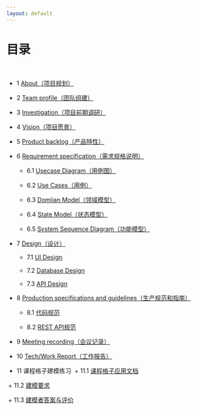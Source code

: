 ```yaml
---
layout: default
---
```


# [](#TOC)目录

&nbsp;&nbsp; 

* 1 [About（项目规划）](https://github.com/SYSU-BronzeTiki/Documents/blob/master/doc/About.md)
* 2 [Team profile（团队组建）](https://github.com/SYSU-BronzeTiki/Documents/blob/master/doc/Team%20profile.md)
* 3 [Investigation（项目前期调研）](https://github.com/SYSU-BronzeTiki/Documents/blob/master/doc/Investigation.md)
* 4 [Vision（项目愿景）](https://github.com/SYSU-BronzeTiki/Documents/blob/master/doc/Vision.md)
* 5 [Product backlog（产品特性）](https://github.com/SYSU-BronzeTiki/Documents/blob/master/doc/Product%20Backlog.md)
* 6 [Requirement specification（需求规格说明）](https://github.com/SYSU-BronzeTiki/Documents/blob/master/doc/Requirement%20specification.md)

  + 6.1 [Usecase Diagram（用例图）](https://github.com/SYSU-BronzeTiki/Documents/blob/master/doc/Requirement%20specification.md#23-%E7%94%A8%E4%BE%8B%E5%88%86%E6%9E%90)

  + 6.2 [Use Cases（用例）](https://github.com/SYSU-BronzeTiki/Documents/blob/master/doc/Requirement%20specification.md#231-%E4%BD%BF%E7%94%A8-ui-free%E9%A3%8E%E6%A0%BC%E7%BC%96%E5%88%B6%E4%B8%80%E4%B8%AA%E5%AE%8C%E6%95%B4%E7%9A%84%E7%94%A8%E6%88%B7%E7%9B%AE%E6%A0%87%E7%BA%A7%E5%88%AB%E7%94%A8%E4%BE%8B)

  + 6.3 [Domiian Model（领域模型）](https://github.com/SYSU-BronzeTiki/Documents/blob/master/doc/Requirement%20specification.md#24-%E9%A2%86%E5%9F%9F%E5%BB%BA%E6%A8%A1)

  + 6.4 [State Model（状态模型）](https://github.com/SYSU-BronzeTiki/Documents/blob/master/doc/Requirement%20specification.md#25-%E7%8A%B6%E6%80%81%E6%A8%A1%E5%9E%8B)

  + 6.5 [System Sequence Diagram（功能模型）](https://github.com/SYSU-BronzeTiki/Documents/blob/master/doc/Requirement%20specification.md#26-%E7%B3%BB%E7%BB%9F%E5%8A%9F%E8%83%BD%E6%A8%A1%E5%9E%8B)
* 7 [Design（设计）](https://github.com/SYSU-BronzeTiki/Documents/blob/master/doc/Design.md)

  + 7.1 [UI Design](https://github.com/SYSU-BronzeTiki/Documents/blob/master/doc/Design.md#1-ui%E8%AE%BE%E8%AE%A1)

  + 7.2 [Database Design](https://github.com/SYSU-BronzeTiki/Documents/blob/master/doc/Design.md#2-%E6%95%B0%E6%8D%AE%E5%BA%93%E8%AE%BE%E8%AE%A1)

  + 7.3 [API Design](https://bronzetiki.docs.apiary.io/#reference/0)
* 8 [Production specifications and guidelines（生产规范和指南）](https://github.com/SYSU-BronzeTiki/Documents/blob/master/doc/Production%20specifications%20and%20guidelines.md)

  + 8.1 [代码规范](https://github.com/SYSU-BronzeTiki/Documents/blob/master/doc/Production%20specifications%20and%20guidelines.md#2-%E4%BB%A3%E7%A0%81%E8%A7%84%E8%8C%83)

  + 8.2 [REST API规范](https://github.com/SYSU-BronzeTiki/Documents/blob/master/doc/Production%20specifications%20and%20guidelines.md#3-rest-api%E8%AE%BE%E8%AE%A1%E8%A7%84%E8%8C%83)
* 9 [Meeting recording（会议记录）](https://github.com/SYSU-BronzeTiki/Documents/blob/master/doc/Meeting%20recording.md)
* 10 [Tech/Work Report（工作报告）](https://github.com/SYSU-BronzeTiki/Documents/blob/master/doc/Tech%26Work%20report)
* 11 课程格子建模练习
  + 11.1 [课程格子应用文档](https://github.com/SYSU-BronzeTiki/Documents/blob/master/doc/%E8%AF%BE%E7%A8%8B%E6%A0%BC%E5%AD%90%E6%96%87%E6%A1%A3%E7%BB%83%E4%B9%A0.md#%E8%AF%BE%E7%A8%8B%E6%A0%BC%E5%AD%90)
  
  + 11.2 [建模要求](https://github.com/SYSU-BronzeTiki/Documents/blob/master/doc/%E8%AF%BE%E7%A8%8B%E6%A0%BC%E5%AD%90%E6%96%87%E6%A1%A3%E7%BB%83%E4%B9%A0.md#%E5%BB%BA%E6%A8%A1%E8%A6%81%E6%B1%82)
  
  + 11.3 [建模者答案与评价](https://github.com/SYSU-BronzeTiki/Documents/blob/master/doc/%E5%BB%BA%E6%A8%A1%E8%80%85URL%E5%8F%8A%E8%AF%84%E4%BB%B7.md)
  
